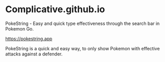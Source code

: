 # Complicative.github.io

PokeString - Easy and quick type effectiveness through the search bar in Pokemon Go.

https://pokestring.app

PokeString is a quick and easy way, to only show Pokemon with effective attacks against a defender.
